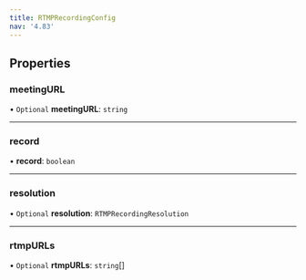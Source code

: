 ```yaml
---
title: RTMPRecordingConfig
nav: '4.83'
---
```


## Properties

### meetingURL

• `Optional` **meetingURL**: `string`

---

### record

• **record**: `boolean`

---

### resolution

• `Optional` **resolution**: `RTMPRecordingResolution`

---

### rtmpURLs

• `Optional` **rtmpURLs**: `string`[]
